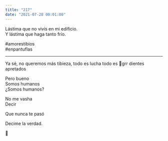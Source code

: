 ```yaml
---
title: "217"
date: "2021-07-28 00:01:00"
---
```


Lástima que no vivís en mi edificio.\
Y lástima que haga tanto frío.

#amorestibios\
#enpantuflas

---

Ya sé, no queremos más tibieza, todo es lucha todo es 💪grr dientes apretados

Pero bueno\
Somos humanos\
¿Somos humanos?

No me vasha\
Decir

Que nunca te pasó

Decime la verdad.

🤗